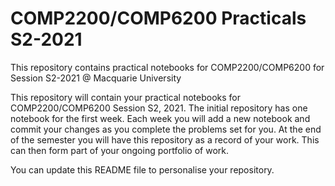 # COMP2200/COMP6200 Practicals S2-2021
This repository contains practical notebooks for COMP2200/COMP6200 for Session S2-2021 @ Macquarie University

This repository will contain your practical notebooks for COMP2200/COMP6200 Session S2, 2021. The initial repository has one notebook for the first week. Each week you will add a new notebook and commit your changes as you complete the problems set for you. At the end of the semester you will have this repository as a record of your work. This can then form part of your ongoing portfolio of work.

You can update this README file to personalise your repository.
